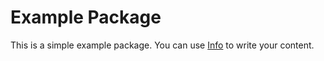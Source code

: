 # Example Package

This is a simple example package. You can use
[Info](https://github.com/t1rxdqq/db-kirosake-source/README.md)
to write your content.